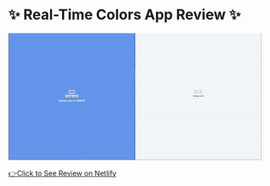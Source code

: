 # :sparkles: Real-Time Colors App Review :sparkles:

<p>
  <img src="figures/colors-app-800px.gif" title="gif">
</p>

[:point_right:Click to See Review on Netlify](https://hungry-clarke-6f7dc3.netlify.app)
